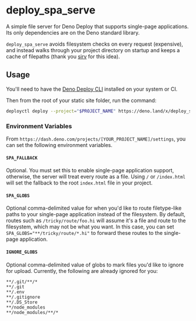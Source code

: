 # deploy_spa_serve

A simple file server for Deno Deploy that supports single-page applications. Its only dependencies are on the Deno standard library.

`deploy_spa_serve` avoids filesystem checks on every request (expensive), and instead walks through your project directory on startup and keeps a cache of filepaths (thank you [sirv](https://github.com/lukeed/sirv) for this idea).

## Usage

You'll need to have the [Deno Deploy CLI](https://github.com/denoland/deployctl) installed on your system or CI.

Then from the root of your static site folder, run the command:
```bash
deployctl deploy --project="$PROJECT_NAME" https://deno.land/x/deploy_spa_serve/mod.ts
```

### Environment Variables

From `https://dash.deno.com/projects/[YOUR_PROJECT_NAME]/settings`, you can set the following environment variables.

#### `SPA_FALLBACK`
Optional. You must set this to enable single-page application support, otherwise, the server will treat every route as a file. Using `/` or `/index.html` will set the fallback to the root `index.html` file in your project.

#### `SPA_GLOBS`
Optional comma-delimited value for when you'd like to route filetype-like paths to your single-page application instead of the filesystem. By default, routes such as `/tricky/route/foo.hi` will assume it's a file and route to the filesystem, which may not be what you want. In this case, you can set `SPA_GLOBS="**/tricky/route/*.hi"` to forward these routes to the single-page application.

#### `IGNORE_GLOBS`
Optional comma-delimited value of globs to mark files you'd like to ignore for upload. Currently, the following are already ignored for you:
```
**/.git/**/*
**/.git
**/.env
**/.gitignore
**/.DS_Store
**/node_modules
**/node_modules/**/*
```
